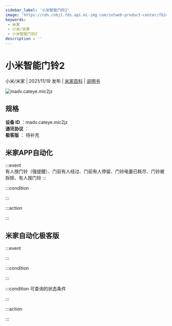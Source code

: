 ```yaml
---
sidebar_label: '小米智能门铃2'
image: 'https://cdn.cnbj1.fds.api.mi-img.com/iotweb-product-center/fb2408ffbeb98bd1a264791a278031e3_1625738899632.png?GalaxyAccessKeyId=AKVGLQWBOVIRQ3XLEW&Expires=9223372036854775807&Signature=TVH62uSnronSNYKN+hEP1eP5vM8='
keywords: 
 - 米家
 - 小米/米家
 - 小米智能门铃2
description : ''
---
```

# 小米智能门铃2

小米/米家 | 2021/11/19 发布 | [米家百科](https://home.mi.com/webapp/content/baike/product/index.html?model=madv.cateye.mic2jz) | [说明书](https://home.mi.com/views/introduction.html?model=madv.cateye.mic2jz&region=cn)

![madv.cateye.mic2jz](https://cdn.cnbj1.fds.api.mi-img.com/iotweb-product-center/fb2408ffbeb98bd1a264791a278031e3_1625738899632.png?GalaxyAccessKeyId=AKVGLQWBOVIRQ3XLEW&Expires=9223372036854775807&Signature=TVH62uSnronSNYKN+hEP1eP5vM8=)

## 规格  
> 
**设备 ID** ：madv.cateye.mic2jz  
**通讯协议** ：  
**极客版**  ： 待补充 


## 米家APP自动化  

:::event  
有人按门铃（强提醒）、门前有人经过、门前有人停留、门铃电量已耗尽、门铃被拆除、有人按门铃
:::

:::condition  

:::

:::action   

:::

## 米家自动化极客版  

:::event  

:::

:::condition  

:::

:::condition 可查询的状态条件  

:::

:::action  

:::

        
